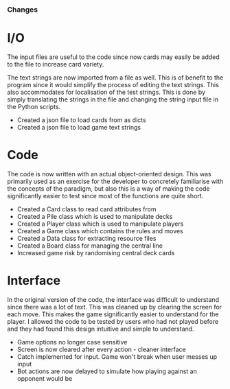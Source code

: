 ### Changes
# I/O
The input files are useful to the code since now
cards may easily be added to the file to increase
card variety.

The text strings are now imported from a file as well.
This is of benefit to the program since it would simplify
the process of editing the text strings. This also accommodates
for localisation of the test strings. This is done by simply
translating the strings in the file and changing the string
input file in the Python scripts.

* Created a json file to load cards from as dicts
* Created a json file to load game text strings

# Code
The code is now written with an actual object-oriented design.
This was primarily used as an exercise for the developer to
concretely familiarise with the concepts of the paradigm, but
also this is a way of making the code significantly easier to
test since most of the functions are quite short.

* Created a Card class to read card attributes from
* Created a Pile class which is used to manipulate decks
* Created a Player class which is used to manipulate players
* Created a Game class which contains the rules and moves
* Created a Data class for extracting resource files
* Created a Board class for managing the central line
* Increased game risk by randomising central deck cards

# Interface
In the original version of the code, the interface was difficult to
understand since there was a lot of text. This was cleaned up by
clearing the screen for each move. This makes the game significantly
easier to understand for the player. I allowed the code to be tested
by users who had not played before and they had found this design 
intuitive and simple to understand.

* Game options no longer case sensitive
* Screen is now cleared after every action - cleaner interface 
* Catch implemented for input. Game won't break when user messes up input
* Bot actions are now delayed to simulate how playing against an opponent would be

# 

